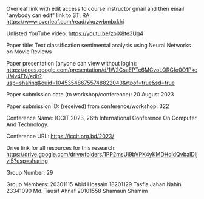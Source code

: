 

Overleaf link with edit access to course instructor gmail and then email "anybody can edit" link to ST, RA.
https://www.overleaf.com/read/ykqzwbmbxkhj

Unlisted YouTube video:
https://youtu.be/zoiX8te3Ug4

Paper title:
Text classification sentimental analysis using Neural Networks on Movie Reviews

Paper presentation (anyone can view without login):
https://docs.google.com/presentation/d/1W2CsaEPTc6MCvoLQRGfo0O1PkeJMv4EN/edit?usp=sharing&ouid=104535486755748822043&rtpof=true&sd=true

Paper submission date (to workshop/conference):
20 August 2023

Paper submission ID: (received) from conference/workshop: 322

Conference Name: ICCIT 2023, 26th International Conference On Computer And Technology.

Conference URL: https://iccit.org.bd/2023/

Drive link for all resources for this research: https://drive.google.com/drive/folders/1PP2msUi9bVPK4yKMDHdldQvbaIDIjvi5?usp=sharing

Group Number:
29

Group Members:
20301115	Abid Hossain
18201129	Tasfia Jahan Nahin
23341090	Md. Tausif Ahnaf
20101558	Shamaun Shamim
